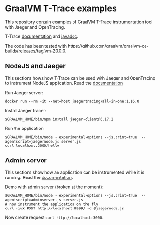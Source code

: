 # GraalVM T-Trace examples

This repository contain examples of GraalVM T-Trace instrumentation tool with Jaeger and OpenTracing.

T-Trace [documentation](https://github.com/oracle/graal/blob/master/tools/docs/T-Trace-Manual.md) and 
[javadoc](https://www.graalvm.org/tools/javadoc/com/oracle/truffle/tools/agentscript/AgentScript.html#VERSION).

The code has been tested with https://github.com/graalvm/graalvm-ce-builds/releases/tag/vm-20.0.0.

## NodeJS and Jaeger

This sections hows how T-Trace can be used with Jaeger and OpenTracing to instrument NodeJS application.
Read the [documentation](https://github.com/oracle/graal/blob/master/tools/docs/T-Trace-Tracing.md)

Run Jaeger server:
```
docker run --rm -it --net=host jaegertracing/all-in-one:1.16.0
```

Install Jaeger tracer:
```
$GRAALVM_HOME/bin/npm install jaeger-client@3.17.2
```

Run the application:
```
$GRAALVM_HOME/bin/node --experimental-options --js.print=true  --agentscript=jaegernode.js server.js
curl localhost:3000/hello
```

## Admin server

This sections show how an application can be instrumented while it is running.
Read the [documentation](https://github.com/oracle/graal/blob/master/tools/docs/T-Trace-Embedding.md).

Demo with admin server (broken at the moment):
```
$GRAALVM_HOME/bin/node --experimental-options --js.print=true  --agentscript=adminserver.js server.js
# now instrument the application on the fly
curl -ivX POST http://localhost:9999/ -d @jaegernode.js
```

Now create request `curl http://localhost:3000`.
